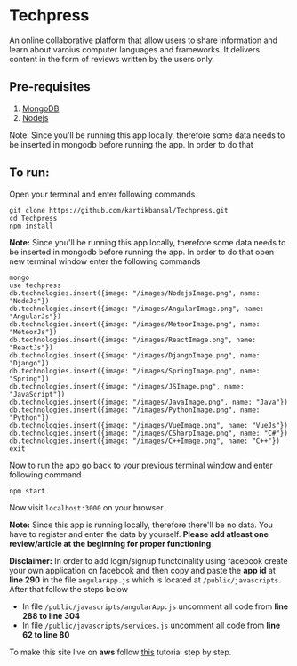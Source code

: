 # Techpress
An online collaborative platform that allow users to share information and learn about varoius
computer languages and frameworks. It delivers content in the form of reviews written by the users only.  

## Pre-requisites

1. [MongoDB](https://www.mongodb.com/)
2. [Nodejs](https://nodejs.org/en/)

Note: Since you'll be running this app locally, therefore some data needs to be inserted in mongodb before running the app. In order to do that  

## To run:

Open your terminal and enter following commands

    git clone https://github.com/kartikbansal/Techpress.git
    cd Techpress
    npm install

**Note:** Since you'll be running this app locally, therefore some data needs to be inserted in mongodb before running the app. In order to do that open new terminal window enter the following commands

    mongo
    use techpress
    db.technologies.insert({image: "/images/NodejsImage.png", name: "NodeJs"})
    db.technologies.insert({image: "/images/AngularImage.png", name: "AngularJs"})
    db.technologies.insert({image: "/images/MeteorImage.png", name: "MeteorJs"})
    db.technologies.insert({image: "/images/ReactImage.png", name: "ReactJs"})
    db.technologies.insert({image: "/images/DjangoImage.png", name: "Django"})
    db.technologies.insert({image: "/images/SpringImage.png", name: "Spring"})
    db.technologies.insert({image: "/images/JSImage.png", name: "JavaScript"})
    db.technologies.insert({image: "/images/JavaImage.png", name: "Java"})
    db.technologies.insert({image: "/images/PythonImage.png", name: "Python"})
    db.technologies.insert({image: "/images/VueImage.png", name: "VueJs"})
    db.technologies.insert({image: "/images/CSharpImage.png", name: "C#"})
    db.technologies.insert({image: "/images/C++Image.png", name: "C++"})
    exit

Now to run the app go back to your previous terminal window and enter following command

    npm start

Now visit ```localhost:3000``` on your browser.

**Note:** Since this app is running locally, therefore there'll be no data. You have to register and enter the data by yourself. **Please add atleast one review/article at the beginning for proper functioning**  

**Disclaimer:** In order to add login/signup functoinality using facebook create your own application on facebook and then copy and paste the **app id** at **line 290** in the file ```angularApp.js``` which is located at ```/public/javascripts```. After that follow the steps below
+ In file ```/public/javascripts/angularApp.js``` uncomment all code from **line 288 to line 304**
+ In file ```/public/javascripts/services.js``` uncomment all code from **line 62 to line 80**

To make this site live on **aws** follow [this](https://scotch.io/tutorials/deploying-a-mean-app-to-amazon-ec2-part-1) tutorial step by step.
